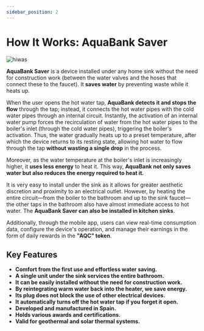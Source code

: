 ```yaml
---
sidebar_position: 2
---
```

# How It Works: AquaBank Saver

![hiwas](/img/depin/hiwas.png)

**AquaBank Saver** is a device installed under any home sink without the need for construction work (between the water valves and the hoses that connect these to the faucet). It **saves water** by preventing waste while it heats up.

When the user opens the hot water tap, **AquaBank detects it and stops the flow** through the tap; instead, it connects the hot water pipes with the cold water pipes through an internal circuit. Instantly, the activation of an internal water pump forces the recirculation of water from the hot water pipes to the boiler's inlet (through the cold water pipes), triggering the boiler's activation. Thus, the water gradually heats up to a preset temperature, after which the device returns to its resting state, allowing hot water to flow through the tap **without wasting a single drop** in the process.

Moreover, as the water temperature at the boiler's inlet is increasingly higher, it **uses less energy** to heat it. This way, **AquaBank not only saves water but also reduces the energy required to heat it.**

It is very easy to install under the sink as it allows for greater aesthetic discretion and proximity to an electrical outlet. However, by heating the entire circuit—from the boiler to the bathroom and up to the sink faucet—the other taps in the bathroom also have almost immediate access to hot water. The **AquaBank Saver can also be installed in kitchen sinks**.

Additionally, through the mobile app, users can view real-time consumption data, configure the device's operation, and manage their earnings in the form of daily rewards in the **"AQC" token**.

## Key Features
- **Comfort from the first use and effortless water saving.**
- **A single unit under the sink services the entire bathroom.**
- **It can be easily installed without the need for construction work.**
- **By reintegrating warm water back into the heater, we save energy.**
- **Its plug does not block the use of other electrical devices.**
- **It automatically turns off the hot water tap if you forget it open.**
- **Developed and manufactured in Spain.**
- **Holds various awards and certifications.**
- **Valid for geothermal and solar thermal systems.**